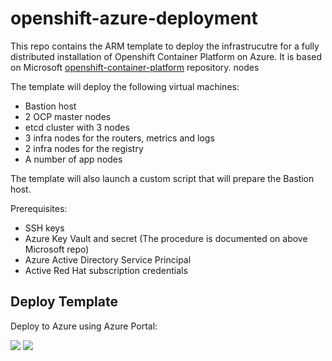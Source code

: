 # openshift-azure-deployment

This repo contains the ARM template to deploy the infrastrucutre for a fully distributed installation of Openshift Container Platform on Azure. It is based on Microsoft [openshift-container-platform](https://github.com/Microsoft/openshift-container-platform) repository. nodes 

The template will deploy the following virtual machines:
- Bastion host
- 2 OCP master nodes
- etcd cluster with 3 nodes
- 3 infra nodes for the routers, metrics and logs
- 2 infra nodes for the registry
- A number of app nodes

The template will also launch a custom script that will prepare the Bastion host. 

Prerequisites:
- SSH keys
- Azure Key Vault and secret (The procedure is documented on above Microsoft repo)
- Azure Active Directory Service Principal
- Active Red Hat subscription credentials

## Deploy Template

Deploy to Azure using Azure Portal: 

<a href="https://portal.azure.com/#create/Microsoft.Template/uri/https%3A%2F%2Fraw.githubusercontent.com%2Fjreypo%2Fopenshift-azure-deployment%2Fmaster%2Fazuredeploy.json" target="_blank"><img src="http://azuredeploy.net/deploybutton.png"/></a>
<a href="http://armviz.io/#/?load=https%3A%2F%2Fraw.githubusercontent.com%2Fjreypo%2Fopenshift-azure-deployment%2Fmaster%2Fazuredeploy.json" target="_blank">
    <img src="http://armviz.io/visualizebutton.png"/>
</a><br/>